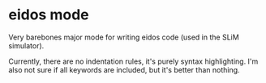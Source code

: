# eidos mode

Very barebones major mode for writing eidos code (used in the SLiM simulator).

Currently, there are no indentation rules, it's purely syntax highlighting. I'm also not sure if all keywords are included, but it's better than nothing.

